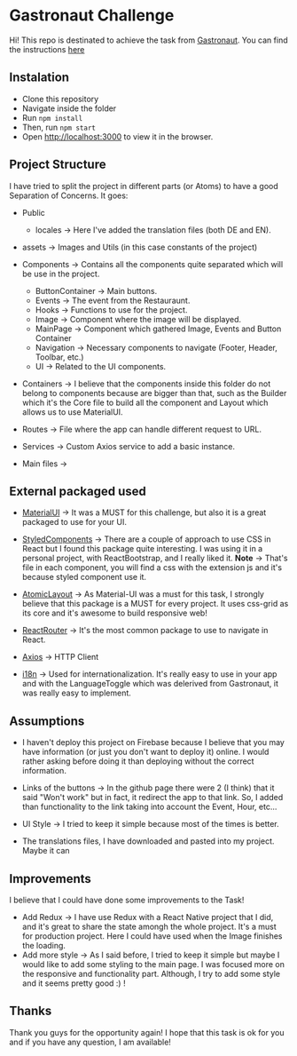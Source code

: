 # Gastronaut Challenge

Hi! This repo is destinated to achieve the task from [Gastronaut](https://www.gastronaut.ai).
You can find the instructions [here](https://github.com/gastronaut-gmbh/fullStackChallenge)

## Instalation

- Clone this repository
- Navigate inside the folder
- Run ``` npm install ```
- Then, run ```npm start```
- Open [http://localhost:3000](http://localhost:3000) to view it in the browser.


## Project Structure

I have tried to split the project in different parts (or Atoms) to have a good Separation of Concerns.
It goes:

* Public
    * locales -> Here I've added the translation files (both DE and EN).

* assets -> Images and Utils (in this case constants of the project)

* Components -> Contains all the components quite separated which will be use in the project.
    * ButtonContainer -> Main buttons.
    * Events -> The event from the Restauraunt.
    * Hooks -> Functions to use for the project.
    * Image -> Component where the image will be displayed.
    * MainPage -> Component which gathered Image, Events and Button Container
    * Navigation -> Necessary components to navigate (Footer, Header, Toolbar, etc.)
    * UI -> Related to the UI components.

* Containers -> I believe that the components inside this folder do not belong to components because are bigger than that, such as the Builder which it's the Core file to build all the component and Layout which allows us to use MaterialUI.

* Routes -> File where the app can handle different request to URL.

* Services -> Custom Axios service to add a basic instance.

* Main files ->

## External packaged used

* [MaterialUI](https://material-ui.com/) -> It was a MUST for this challenge, but also it is a great packaged to use for your UI.

* [StyledComponents](https://styled-components.com/) -> There are a couple of approach to use CSS in React but I found this package quite interesting. I was using it in a personal project, with ReactBootstrap, and I really liked it.
**Note** -> That's file in each component, you will find a css with the extension js and it's because styled component use it.

* [AtomicLayout](https://redd.gitbook.io/atomic-layout/) -> As Material-UI was a must for this task, I strongly believe that this package is a MUST for every project. It uses css-grid as its core and it's awesome to build responsive web!

* [ReactRouter](https://reactrouter.com/) -> It's the most common package to use to navigate in React.

* [Axios](https://github.com/axios/axios) -> HTTP Client

* [i18n](https://www.npmjs.com/package/i18n) -> Used for internationalization. It's really easy to use in your app and with the LanguageToggle which was delerived from Gastronaut, it was really easy to implement.


## Assumptions

* I haven't deploy this project on Firebase because I believe that you may have information (or just you don't want to deploy it) online. I would rather asking before doing it than deploying without the correct information.

* Links of the buttons -> In the github page there were 2 (I think) that it said "Won't work" but in fact, it redirect the app to that link. So, I added than functionality to the link taking into account the Event, Hour, etc...

* UI Style -> I tried to keep it simple because most of the times is better.

* The translations files, I have downloaded and pasted into my project. Maybe it can 


## Improvements

I believe that I could have done some improvements to the Task!
- Add Redux -> I have use Redux with a React Native project that I did, and it's great to share the state amongh the whole project. It's a must for production project. Here I could have used when the Image finishes the loading.
- Add more style -> As I said before, I tried to keep it simple but maybe I would like to add some styling to the main page. I was focused more on the responsive and functionality part. Although, I try to add some style and it seems pretty good :) !


## Thanks

Thank you guys for the opportunity again! I hope that this task is ok for you and if you have any question, I am available!